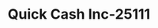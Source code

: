 ---
f_zip-code: 64057
f_state-code: MO
title: Quick Cash Inc-25111
f_phone: 816-257-5555
f_city-only: Independence
f_address: 2221 S State Route 291 Independence
f_location-unique-id: '25111'
slug: quick-cash-inc-25111
updated-on: '2024-05-30T13:46:58.046Z'
created-on: '2024-05-30T13:36:59.803Z'
published-on: '2024-05-30T13:54:32.469Z'
f_city-state: cms/city/independence-mo.md
f_company: cms/company/quick-cash-inc.md
f_state: cms/state/missouri.md
layout: '[payday-loan].html'
tags: payday-loan
---